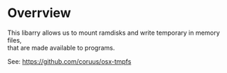 
# Overrview

This libarry allows us to mount ramdisks and write temporary in memory files,  
that are made available to programs.

See: https://github.com/coruus/osx-tmpfs